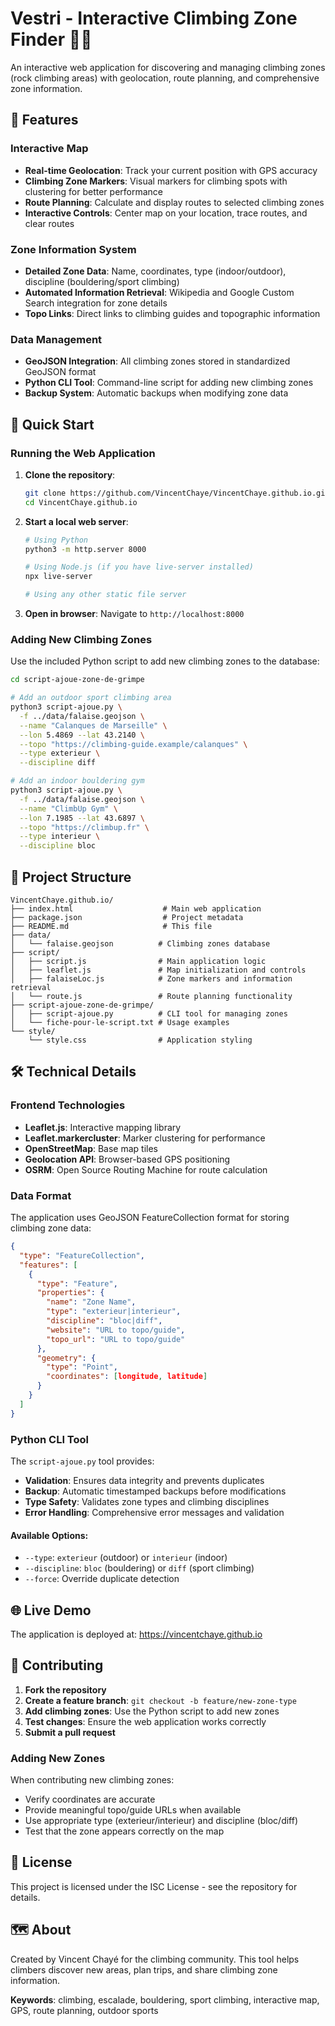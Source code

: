 # Vestri - Interactive Climbing Zone Finder 🧗‍♂️

An interactive web application for discovering and managing climbing zones (rock climbing areas) with geolocation, route planning, and comprehensive zone information.

## 🌟 Features

### Interactive Map
- **Real-time Geolocation**: Track your current position with GPS accuracy
- **Climbing Zone Markers**: Visual markers for climbing spots with clustering for better performance  
- **Route Planning**: Calculate and display routes to selected climbing zones
- **Interactive Controls**: Center map on your location, trace routes, and clear routes

### Zone Information System
- **Detailed Zone Data**: Name, coordinates, type (indoor/outdoor), discipline (bouldering/sport climbing)
- **Automated Information Retrieval**: Wikipedia and Google Custom Search integration for zone details
- **Topo Links**: Direct links to climbing guides and topographic information

### Data Management
- **GeoJSON Integration**: All climbing zones stored in standardized GeoJSON format
- **Python CLI Tool**: Command-line script for adding new climbing zones
- **Backup System**: Automatic backups when modifying zone data

## 🚀 Quick Start

### Running the Web Application

1. **Clone the repository**:
   ```bash
   git clone https://github.com/VincentChaye/VincentChaye.github.io.git
   cd VincentChaye.github.io
   ```

2. **Start a local web server**:
   ```bash
   # Using Python
   python3 -m http.server 8000
   
   # Using Node.js (if you have live-server installed)
   npx live-server
   
   # Using any other static file server
   ```

3. **Open in browser**:
   Navigate to `http://localhost:8000`

### Adding New Climbing Zones

Use the included Python script to add new climbing zones to the database:

```bash
cd script-ajoue-zone-de-grimpe

# Add an outdoor sport climbing area
python3 script-ajoue.py \
  -f ../data/falaise.geojson \
  --name "Calanques de Marseille" \
  --lon 5.4869 --lat 43.2140 \
  --topo "https://climbing-guide.example/calanques" \
  --type exterieur \
  --discipline diff

# Add an indoor bouldering gym
python3 script-ajoue.py \
  -f ../data/falaise.geojson \
  --name "ClimbUp Gym" \
  --lon 7.1985 --lat 43.6897 \
  --topo "https://climbup.fr" \
  --type interieur \
  --discipline bloc
```

## 📁 Project Structure

```
VincentChaye.github.io/
├── index.html                    # Main web application
├── package.json                  # Project metadata
├── README.md                     # This file
├── data/
│   └── falaise.geojson          # Climbing zones database
├── script/
│   ├── script.js                # Main application logic
│   ├── leaflet.js               # Map initialization and controls
│   ├── falaiseLoc.js            # Zone markers and information retrieval
│   └── route.js                 # Route planning functionality
├── script-ajoue-zone-de-grimpe/
│   ├── script-ajoue.py          # CLI tool for managing zones
│   └── fiche-pour-le-script.txt # Usage examples
└── style/
    └── style.css                # Application styling
```

## 🛠️ Technical Details

### Frontend Technologies
- **Leaflet.js**: Interactive mapping library
- **Leaflet.markercluster**: Marker clustering for performance
- **OpenStreetMap**: Base map tiles
- **Geolocation API**: Browser-based GPS positioning
- **OSRM**: Open Source Routing Machine for route calculation

### Data Format
The application uses GeoJSON FeatureCollection format for storing climbing zone data:

```json
{
  "type": "FeatureCollection",
  "features": [
    {
      "type": "Feature",
      "properties": {
        "name": "Zone Name",
        "type": "exterieur|interieur",
        "discipline": "bloc|diff",
        "website": "URL to topo/guide",
        "topo_url": "URL to topo/guide"
      },
      "geometry": {
        "type": "Point",
        "coordinates": [longitude, latitude]
      }
    }
  ]
}
```

### Python CLI Tool

The `script-ajoue.py` tool provides:
- **Validation**: Ensures data integrity and prevents duplicates
- **Backup**: Automatic timestamped backups before modifications
- **Type Safety**: Validates zone types and climbing disciplines
- **Error Handling**: Comprehensive error messages and validation

#### Available Options:
- `--type`: `exterieur` (outdoor) or `interieur` (indoor)
- `--discipline`: `bloc` (bouldering) or `diff` (sport climbing)
- `--force`: Override duplicate detection

## 🌐 Live Demo

The application is deployed at: https://vincentchaye.github.io

## 🤝 Contributing

1. **Fork the repository**
2. **Create a feature branch**: `git checkout -b feature/new-zone-type`
3. **Add climbing zones**: Use the Python script to add new zones
4. **Test changes**: Ensure the web application works correctly
5. **Submit a pull request**

### Adding New Zones
When contributing new climbing zones:
- Verify coordinates are accurate
- Provide meaningful topo/guide URLs when available
- Use appropriate type (exterieur/interieur) and discipline (bloc/diff)
- Test that the zone appears correctly on the map

## 📝 License

This project is licensed under the ISC License - see the repository for details.

## 🗺️ About

Created by Vincent Chayé for the climbing community. This tool helps climbers discover new areas, plan trips, and share climbing zone information.

**Keywords**: climbing, escalade, bouldering, sport climbing, interactive map, GPS, route planning, outdoor sports